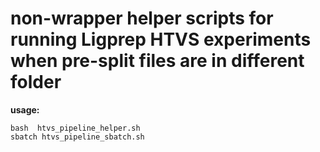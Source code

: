 # non-wrapper helper scripts for running Ligprep HTVS experiments when pre-split files are in different folder

**usage:**
```
bash  htvs_pipeline_helper.sh
sbatch htvs_pipeline_sbatch.sh
```

